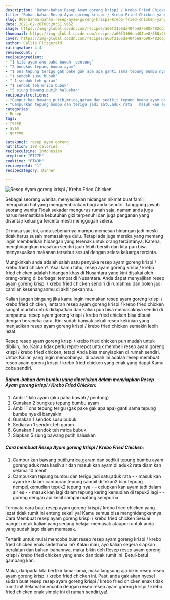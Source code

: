 ```yaml
---
description: "Bahan-bahan Resep Ayam goreng krispi / Krebo Fried Chicken yang enak Untuk Jualan"
title: "Bahan-bahan Resep Ayam goreng krispi / Krebo Fried Chicken yang enak Untuk Jualan"
slug: 869-bahan-bahan-resep-ayam-goreng-krispi-krebo-fried-chicken-yang-enak-untuk-jualan
date: 2021-02-28T00:20:51.965Z
image: https://img-global.cpcdn.com/recipes/a60f3166da404be8/680x482cq70/resep-ayam-goreng-krispi-krebo-fried-chicken-foto-resep-utama.jpg
thumbnail: https://img-global.cpcdn.com/recipes/a60f3166da404be8/680x482cq70/resep-ayam-goreng-krispi-krebo-fried-chicken-foto-resep-utama.jpg
cover: https://img-global.cpcdn.com/recipes/a60f3166da404be8/680x482cq70/resep-ayam-goreng-krispi-krebo-fried-chicken-foto-resep-utama.jpg
author: Callie Fitzgerald
ratingvalue: 4.4
reviewcount: 7
recipeingredient:
- "1 kilo ayam aku paha bawah  pentung"
- "2 bungkus tepung bumbu ayam"
- "1 ons tepung terigu gak pake gak apa apa ganti sama tepung bumbu nya di banyakin"
- "1 sendok susu bubuk"
- " 1 sendok teh garam"
- "1 sendok teh mrica bubuk"
- "5 siung bawang putih haluskan"
recipeinstructions:
- "Campur kan bawang putih,mrica,garam dan sedikit tepung bumbu ayam goreng aduk rata kasih air dan masuk kan ayam di aduk2 rata diam kan selama 10 menit"
- "Campurkan tepung bumbu dan terigu jadi satu,aduk rata   masuk kan ayam ke dalam campuran tepung sambil di tekan2 biar tepung nempel,kemudian tepuk2 tepung nya   celupkan kan ayam tadi dalam air es   masuk kan lagi dalam tepung kering kemudian di tepuk2 lagi   goreng dengan api kecil sampai matang sempurna"
categories:
- Resep
tags:
- resep
- ayam
- goreng

katakunci: resep ayam goreng 
nutrition: 198 calories
recipecuisine: Indonesian
preptime: "PT27M"
cooktime: "PT43M"
recipeyield: "1"
recipecategory: Dinner

---
```



![Resep Ayam goreng krispi / Krebo Fried Chicken](https://img-global.cpcdn.com/recipes/a60f3166da404be8/680x482cq70/resep-ayam-goreng-krispi-krebo-fried-chicken-foto-resep-utama.jpg)

Sebagai seorang wanita, menyediakan hidangan nikmat buat famili merupakan hal yang menggembirakan bagi anda sendiri. Tanggung jawab seorang  wanita Tidak sekadar mengurus rumah saja, namun anda juga harus memastikan kebutuhan gizi terpenuhi dan juga panganan yang disantap keluarga tercinta mesti menggugah selera.

Di masa  saat ini, anda sebenarnya mampu memesan hidangan jadi meski tidak harus susah memasaknya dulu. Tetapi ada juga mereka yang memang ingin memberikan hidangan yang terenak untuk orang tercintanya. Karena, menghidangkan masakan sendiri jauh lebih bersih dan kita pun bisa menyesuaikan makanan tersebut sesuai dengan selera keluarga tercinta. 



Mungkinkah anda adalah salah satu penyuka resep ayam goreng krispi / krebo fried chicken?. Asal kamu tahu, resep ayam goreng krispi / krebo fried chicken adalah hidangan khas di Nusantara yang kini disukai oleh orang-orang di berbagai tempat di Nusantara. Anda dapat menyajikan resep ayam goreng krispi / krebo fried chicken sendiri di rumahmu dan boleh jadi camilan kesenanganmu di akhir pekanmu.

Kalian jangan bingung jika kamu ingin memakan resep ayam goreng krispi / krebo fried chicken, lantaran resep ayam goreng krispi / krebo fried chicken sangat mudah untuk didapatkan dan kalian pun bisa memasaknya sendiri di tempatmu. resep ayam goreng krispi / krebo fried chicken bisa dibuat dengan beraneka cara. Kini sudah banyak sekali resep kekinian yang menjadikan resep ayam goreng krispi / krebo fried chicken semakin lebih lezat.

Resep resep ayam goreng krispi / krebo fried chicken pun mudah untuk dibikin, lho. Kamu tidak perlu repot-repot untuk membeli resep ayam goreng krispi / krebo fried chicken, tetapi Anda bisa menyiapkan di rumah sendiri. Untuk Kalian yang ingin mencobanya, di bawah ini adalah resep membuat resep ayam goreng krispi / krebo fried chicken yang enak yang dapat Kamu coba sendiri.

<!--inarticleads1-->

##### Bahan-bahan dan bumbu yang diperlukan dalam menyiapkan Resep Ayam goreng krispi / Krebo Fried Chicken:

1. Ambil 1 kilo ayam (aku paha bawah / pentung)
1. Gunakan 2 bungkus tepung bumbu ayam
1. Ambil 1 ons tepung terigu (gak pake gak apa apa) ganti sama tepung bumbu nya di banyakin
1. Gunakan 1 sendok susu bubuk
1. Sediakan  1 sendok teh garam
1. Gunakan 1 sendok teh mrica bubuk
1. Siapkan 5 siung bawang putih haluskan




<!--inarticleads2-->

##### Cara membuat Resep Ayam goreng krispi / Krebo Fried Chicken:

1. Campur kan bawang putih,mrica,garam dan sedikit tepung bumbu ayam goreng aduk rata kasih air dan masuk kan ayam di aduk2 rata diam kan selama 10 menit
1. Campurkan tepung bumbu dan terigu jadi satu,aduk rata  -  - masuk kan ayam ke dalam campuran tepung sambil di tekan2 biar tepung nempel,kemudian tepuk2 tepung nya  -  - celupkan kan ayam tadi dalam air es  -  - masuk kan lagi dalam tepung kering kemudian di tepuk2 lagi  -  - goreng dengan api kecil sampai matang sempurna




Ternyata cara buat resep ayam goreng krispi / krebo fried chicken yang lezat tidak rumit ini enteng sekali ya! Kamu semua bisa menghidangkannya. Cara Membuat resep ayam goreng krispi / krebo fried chicken Sesuai banget untuk kalian yang sedang belajar memasak ataupun untuk anda yang sudah jago dalam memasak.

Tertarik untuk mulai mencoba buat resep resep ayam goreng krispi / krebo fried chicken enak sederhana ini? Kalau mau, ayo kalian segera siapkan peralatan dan bahan-bahannya, maka bikin deh Resep resep ayam goreng krispi / krebo fried chicken yang enak dan tidak rumit ini. Betul-betul gampang kan. 

Maka, daripada kita berfikir lama-lama, maka langsung aja bikin resep resep ayam goreng krispi / krebo fried chicken ini. Pasti anda gak akan nyesel sudah buat resep resep ayam goreng krispi / krebo fried chicken enak tidak rumit ini! Selamat mencoba dengan resep resep ayam goreng krispi / krebo fried chicken enak simple ini di rumah sendiri,ya!.

